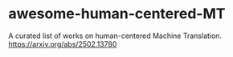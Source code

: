 # awesome-human-centered-MT
A curated list of works on human-centered Machine Translation. https://arxiv.org/abs/2502.13780
